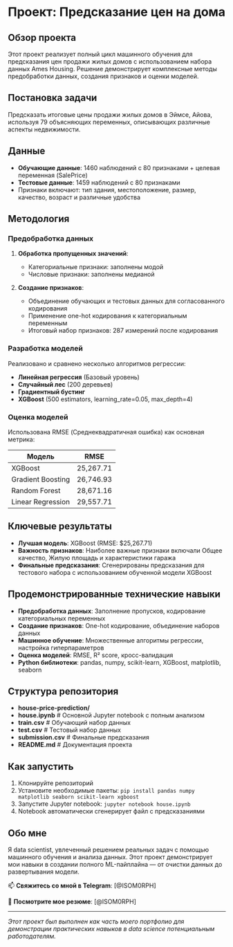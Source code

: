 # Проект: Предсказание цен на дома

## Обзор проекта
Этот проект реализует полный цикл машинного обучения для предсказания цен продажи жилых домов с использованием набора данных Ames Housing. Решение демонстрирует комплексные методы предобработки данных, создания признаков и оценки моделей.

## Постановка задачи
Предсказать итоговые цены продажи жилых домов в Эймсе, Айова, используя 79 объясняющих переменных, описывающих различные аспекты недвижимости.

## Данные
- **Обучающие данные**: 1460 наблюдений с 80 признаками + целевая переменная (SalePrice)
- **Тестовые данные**: 1459 наблюдений с 80 признаками
- Признаки включают: тип здания, местоположение, размер, качество, возраст и различные удобства

## Методология

### Предобработка данных
1. **Обработка пропущенных значений**:
   - Категориальные признаки: заполнены модой
   - Числовые признаки: заполнены медианой

2. **Создание признаков**:
   - Объединение обучающих и тестовых данных для согласованного кодирования
   - Применение one-hot кодирования к категориальным переменным
   - Итоговый набор признаков: 287 измерений после кодирования

### Разработка моделей
Реализовано и сравнено несколько алгоритмов регрессии:

- **Линейная регрессия** (Базовый уровень)
- **Случайный лес** (200 деревьев)
- **Градиентный бустинг**
- **XGBoost** (500 estimators, learning_rate=0.05, max_depth=4)

### Оценка моделей
Использована RMSE (Среднеквадратичная ошибка) как основная метрика:

| Модель | RMSE |
|--------|------|
| XGBoost | 25,267.71 |
| Gradient Boosting | 26,746.93 |
| Random Forest | 28,671.16 |
| Linear Regression | 29,557.71 |

## Ключевые результаты
- **Лучшая модель**: XGBoost (RMSE: $25,267.71)
- **Важность признаков**: Наиболее важные признаки включали Общее качество, Жилую площадь и характеристики гаража
- **Финальные предсказания**: Сгенерированы предсказания для тестового набора с использованием обученной модели XGBoost

## Продемонстрированные технические навыки
- **Предобработка данных**: Заполнение пропусков, кодирование категориальных переменных
- **Создание признаков**: One-hot кодирование, объединение наборов данных
- **Машинное обучение**: Множественные алгоритмы регрессии, настройка гиперпараметров
- **Оценка моделей**: RMSE, R² score, кросс-валидация
- **Python библиотеки**: pandas, numpy, scikit-learn, XGBoost, matplotlib, seaborn

## Структура репозитория
- **house-price-prediction/**
- **house.ipynb** # Основной Jupyter notebook с полным анализом
- **train.csv** # Обучающий набор данных
- **test.csv** # Тестовый набор данных
- **submission.csv** # Финальные предсказания
- **README.md** # Документация проекта

## Как запустить
1. Клонируйте репозиторий
2. Установите необходимые пакеты: `pip install pandas numpy matplotlib seaborn scikit-learn xgboost`
3. Запустите Jupyter notebook: `jupyter notebook house.ipynb`
4. Notebook автоматически сгенерирует файл с предсказаниями

## Обо мне
Я data scientist, увлеченный решением реальных задач с помощью машинного обучения и анализа данных. Этот проект демонстрирует мои навыки в создании полного ML-пайплайна — от очистки данных до развертывания модели.

📫 **Свяжитесь со мной в Telegram**: [@ISOM0RPH]

📄 **Посмотрите мое резюме**: [@ISOM0RPH]

---

*Этот проект был выполнен как часть моего портфолио для демонстрации практических навыков в data science потенциальным работодателям.*